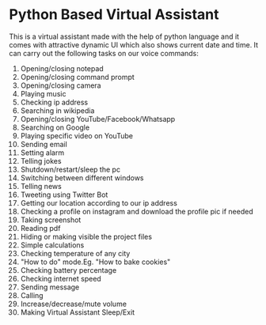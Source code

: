 # Python Based Virtual Assistant

This is a virtual assistant made with the help of python language and it comes with attractive dynamic UI which also shows current date and time.
It can carry out the following tasks on our voice commands:
1. Opening/closing notepad
2. Opening/closing command prompt
3. Opening/closing camera
4. Playing music
5. Checking ip address
6. Searching in wikipedia
7. Opening/closing YouTube/Facebook/Whatsapp
8. Searching on Google
9. Playing specific video on YouTube
10. Sending email
11. Setting alarm
12. Telling jokes
13. Shutdown/restart/sleep the pc
14. Switching between different windows
15. Telling news
16. Tweeting using Twitter Bot
17. Getting our location according to our ip address
18. Checking a profile on instagram and download the profile pic if needed
19. Taking screenshot
20. Reading pdf
21. Hiding or making visible the project files
22. Simple calculations
23. Checking temperature of any city
24. "How to do" mode.Eg. "How to bake cookies"
25. Checking battery percentage
26. Checking internet speed
27. Sending message
28. Calling
29. Increase/decrease/mute volume
30. Making Virtual Assistant Sleep/Exit
